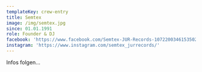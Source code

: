 ```yaml
---
templateKey: crew-entry
title: Semtex
image: /img/semtex.jpg
since: 01.01.1991
role: Founder & DJ
facebook: 'https://www.facebook.com/Semtex-JUR-Records-1072200346153502/'
instagram: 'https://www.instagram.com/semtex_jurrecords/'
---
```

Infos folgen...
